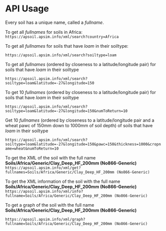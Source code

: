 # API Usage

Every soil has a unique name, called a _fullname_.

To get all _fullnames_ for soils in Africa:
```https://apsoil.apsim.info/xml/search?country=Africa```

To get all _fullnames_ for soils that have _loam_ in their soiltype:

```https://apsoil.apsim.info/xml/search?soiltype=loam```

To get all _fullnames_ (ordered by closeness to a latitude/longitude pair) for soils that have _loam_ in their soiltype

```https://apsoil.apsim.info/xml/search?soiltype=loam&latitude=-27&longitude=150```

To get 10 _fullnames_ (ordered by closeness to a latitude/longitude pair) for soils that have _loam_ in their soiltype

```https://apsoil.apsim.info/xml/search?soiltype=loam&latitude=-27&longitude=150&numToReturn=10```

Get 10 _fullnames_ (ordered by closeness to a latitude/longitude pair and a wheat pawc of 150mm down to 1000mm of soil depth) of soils that have _loam_ in their soiltype

```https://apsoil.apsim.info/xml/search?soiltype=loam&latitude=-27&longitude=150&pawc=150&thickness=1000&cropname=wheat&numToReturn=10```


To get the XML of the soil with the full name __Soils/Africa/Generic/Clay_Deep_HF_200mm (No866-Generic)__
```https://apsoil.apsim.info/xml/get?fullnames=Soils/Africa/Generic/Clay_Deep_HF_200mm (No866-Generic)```

To get the XML information of the soil with the full name __Soils/Africa/Generic/Clay_Deep_HF_200mm (No866-Generic)__
```https://apsoil.apsim.info/xml/info?fullname=Soils/Africa/Generic/Clay_Deep_HF_200mm (No866-Generic)```

To get a graph of the soil with the full name  __Soils/Africa/Generic/Clay_Deep_HF_200mm (No866-Generic)__

```https://apsoil.apsim.info/xml/graph?fullname=Soils/Africa/Generic/Clay_Deep_HF_200mm (No866-Generic)```

